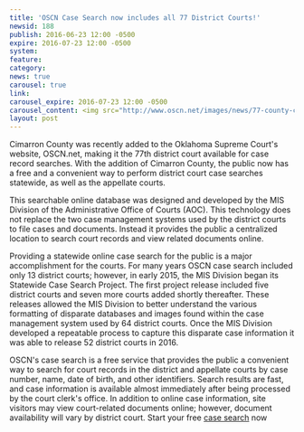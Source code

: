 ```yaml
---
title: 'OSCN Case Search now includes all 77 District Courts!'
newsid: 188
publish: 2016-06-23 12:00 -0500
expire: 2016-07-23 12:00 -0500
system: 
feature: 
category: 
news: true
carousel: true
link: 
carousel_expire: 2016-07-23 12:00 -0500
carousel_content: <img src="http://www.oscn.net/images/news/77-county-case-search-carousel.jpg" alt="77 counties on case search"/>
layout: post
---
```

<p>Cimarron County was recently added to the Oklahoma Supreme Court's website, OSCN.net, making it the 77th district court available for case record searches.  With the addition of Cimarron County, the public now has a free and a convenient way to perform district court case searches statewide, as well as the appellate courts.</p>
<p>This searchable online database was designed and developed by the MIS Division of the Administrative Office of Courts (AOC). This technology does not replace the two case management systems used by the district courts to file cases and documents.  Instead it provides the public a centralized location to search court records and view related documents online.</p>
<p>Providing a statewide online case search for the public is a major accomplishment for the courts.  For many years OSCN case search included only 13 district courts; however, in early 2015, the MIS Division began its Statewide Case Search Project. The first project release included five district courts and seven more courts added shortly thereafter. These releases allowed the MIS Division to better understand the various formatting of disparate databases and images found within the case management system used by 64 district courts. Once the MIS Division developed a repeatable process to capture this disparate case information it was able to release 52 district courts in 2016.</p>
<p>OSCN's case search is a free service that provides the public a convenient way to search for court records in the district and appellate courts by case number, name, date of birth, and other identifiers. Search results are fast, and case information is available almost immediately after being processed by the court clerk's office. In addition to online case information, site visitors may view court-related documents online; however, document availability will vary by district court.
Start your free <a href="http://www.oscn.net/dockets/search.aspx" target="_blank">case search</a> now</p>